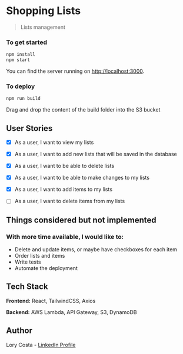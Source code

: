 # Shopping Lists

> Lists management


### To get started

```bash
npm install 
npm start 
```

You can find the server running on [http://localhost:3000](http://localhost:3000).


### To deploy

```bash
npm run build 
```
Drag and drop the content of the build folder into the S3 bucket


## User Stories
- [x] As a user, I want to view my lists
- [x] As a user, I want to add new lists that will be saved in the database
- [x] As a user, I want to be able to delete lists
- [x] As a user, I want to be able to make changes to my lists
- [x] As a user, I want to add items to my lists
- [ ] As a user, I want to delete items from my lists


## Things considered but not implemented
### With more time available, I would like to: 
- Delete and update items, or maybe have checkboxes for each item
- Order lists and items
- Write tests
- Automate the deployment


## Tech Stack
**Frontend:** React, TailwindCSS, Axios

**Backend:** AWS Lambda, API Gateway, S3, DynamoDB


## Author
Lory Costa - [LinkedIn Profile](https://www.linkedin.com/in/lory-costa-ab581134/)
